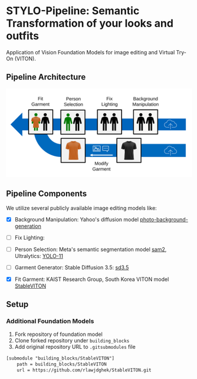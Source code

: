 # STYLO-Pipeline: Semantic Transformation of your looks and outfits
Application of Vision Foundation Models for image editing and Virtual Try-On (VITON).


## Pipeline Architecture
![Image of Pipeline Architecture](./assets/pipeline_architecture.svg "Illustration of pipeline architecture")


## Pipeline Components
We utilize several publicly available image editing models like:
- [x] Background Manipulation: Yahoo's diffusion model [photo-background-generation](https://github.com/yahoo/photo-background-generation.git) 
- [ ] Fix Lighting:
- [ ] Person Selection: Meta's semantic segmentation model [sam2](https://github.com/facebookresearch/sam2), Ultralytics: [YOLO-11](https://github.com/ultralytics/ultralytics)
- [ ] Garment Generator: Stable Diffusion 3.5: [sd3.5](https://github.com/Stability-AI/sd3.5)
- [x] Fit Garment: KAIST Research Group, South Korea VITON model [StableVITON](https://github.com/rlawjdghek/StableVITON)


## Setup

### Additional Foundation Models
1. Fork repository of foundation model
2. Clone forked repository under `building_blocks`
2. Add original repository URL to `.gitsubmodules` file

```
[submodule "building_blocks/StableVITON"]
	path = building_blocks/StableVITON
	url = https://github.com/rlawjdghek/StableVITON.git
```